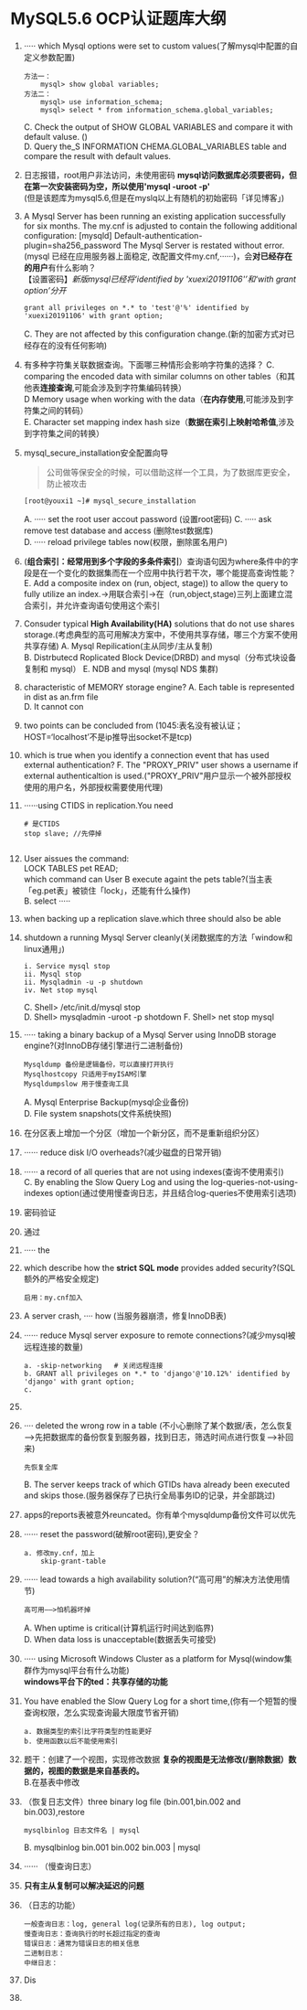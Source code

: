 # MySQL5.6 OCP认证题库大纲

1. ····· which Mysql options were set to custom values(了解mysql中配置的自定义参数配置)
    ```
    方法一：
        mysql> show global variables;
    方法二：
        mysql> use information_schema;
        mysql> select * from information_schema.global_variables;
    ```
    C. Check the output of SHOW GLOBAL VARIABLES and compare it with default valuse. ()   
    D. Query the_S INFORMATION CHEMA.GLOBAL_VARIABLES table and compare the result with default values.

2. 日志报错，root用户非法访问，未使用密码
    **mysql访问数据库必须要密码，但在第一次安装密码为空，所以使用'mysql -uroot -p'**   
    (但是该题库为mysql5.6,但是在myslq以上有随机的初始密码「详见博客」)

3. A Mysql Server has been running an existing application successfully for six months. The my.cnf is adjusted to contain the following additional configuration: [mysqld] Default-authentication-plugin=sha256_password The Mysql Server is restated without error.(mysql 已经在应用服务器上面稳定, 改配置文件my.cnf,······)，会**对已经存在的用户**有什么影响？  
    【设置密码】*新版mysql已经将‘identified by 'xuexi20191106'’和‘with grant option’分开*
    ```
    grant all privileges on *.* to 'test'@'%' identified by 'xuexi20191106' with grant option;
    ```
    C.  They are not affected by this configuration change.(新的加密方式对已经存在的没有任何影响)

4. 有多种字符集关联数据查询。下面哪三种情形会影响字符集的选择？ 
    C. comparing the encoded data with similar columns on other tables（和其他表**连接查询**,可能会涉及到字符集编码转换）   
    D Memory usage when working with the data（**在内存使用**,可能涉及到字符集之间的转码）  
    E. Character set mapping index hash size（**数据在索引上映射哈希值**,涉及到字符集之间的转换）

5. mysql_secure_installation安全配置向导  
    >公司做等保安全的时候，可以借助这样一个工具，为了数据库更安全，防止被攻击
    ```
    [root@youxi1 ~]# mysql_secure_installation
    ```
    A. ····· set the root user accout password (设置root密码)
    C. ····· ask remove test database and access (删除test数据库)  
    D. ····· reload privilege tables now(权限，删除匿名用户)  

6. (**组合索引：经常用到多个字段的多条件索引**）查询语句因为where条件中的字段是在一个变化的数据集而在一个应用中执行若干次，哪个能提高查询性能？  
    E. Add a composite index on (run, object, stage)) to allow the query to fully utilize an index.->用联合索引->在（run,object,stage)三列上面建立混合索引，并允许查询语句使用这个索引

7. Consuder typical **High Availability(HA)** solutions that do not use shares storage.(考虑典型的高可用解决方案中，不使用共享存储，哪三个方案不使用共享存储)
    A. Mysql Repilication(主从同步/主从复制)  
    B. Distrbutecd Roplicated Block Device(DRBD) and mysql（分布式块设备复制和 mysql）
    E. NDB and mysql (mysql NDS 集群)  

8. characteristic of MEMORY storage engine?
    A. Each table is represented in dist as an.frm file  
    D. It cannot con

9. two points can be concluded from (1045:表名没有被认证；HOST=‘localhost’不是ip推导出socket不是tcp)

10.  which is true when you identify a connection event that has used external authentication?
    F. The "PROXY_PRIV" user shows a username if external authenticaltion is used.("PROXY_PRIV"用户显示一个被外部授权使用的用户名，外部授权需要使用代理)

11. ······using CTIDS in replication.You need  
    ```
    # 是CTIDS
    stop slave; //先停掉


12. User aissues the command:  
    LOCK TABLES pet READ;  
    which command can User B execute againt the pets table?(当主表「eg.pet表」被锁住「lock」，还能有什么操作)  
    B. select ·····

13. when backing up a replication slave.which three should also be able

14. shutdown a running Mysql Server cleanly(关闭数据库的方法「window和linux通用」)  
    ```
    i. Service mysql stop
    ii. Mysql stop
    ii. Mysqladmin -u -p shutdown
    iv. Net stop mysql
    ```
    C. Shell> /etc/init.d/mysql stop  
    D. Shell> mysqladmin -uroot -p shotdown
    F. Shell> net stop mysql
    


15. ····· taking a binary backup of a Mysql Server using InnoDB storage engine?(对InnoDB存储引擎进行二进制备份)
    ```
    Mysqldump 备份是逻辑备份，可以直接打开执行
    Mysqlhostcopy 只适用于myISAM引擎
    Mysqldumpslow 用于慢查询工具
    ```
    A. Mysql Enterprise Backup(mysql企业备份)  
    D. File system snapshots(文件系统快照)

16. 在分区表上增加一个分区（增加一个新分区，而不是重新组织分区）

17. ······ reduce disk I/O overheads?(减少磁盘的日常开销)

18. ······ a record of all queries that are not using indexes(查询不使用索引)  
    C. By enabling the Slow Query Log and using the log-queries-not-using-indexes option(通过使用慢查询日志，并且结合log-queries不使用索引选项)

19. 密码验证

20. 通过

21. ····· the 

22. which describe how the **strict SQL mode** provides added security?(SQL额外的严格安全规定)
    ```
    启用：my.cnf加入
    ```

23. A server crash, ···· how (当服务器崩溃，修复InnoDB表)

24. ······ reduce Mysql server exposure to remote connections?(减少mysql被远程连接的数量)
    ```
    a. -skip-networking   # 关闭远程连接
    b. GRANT all privileges on *.* to 'django'@'10.12%' identified by 'django' with grant option; 
    c. 
    ```

25. 


26. ···· deleted the wrong row in a table (不小心删除了某个数据/表，怎么恢复——>先把数据库的备份恢复到服务器，找到日志，筛选时间点进行恢复——>补回来)
    ```
    先恢复全库
    ````
    B. The server keeps track of which GTIDs hava already been executed and skips those.(服务器保存了已执行全局事务ID的记录，并全部跳过)

27. apps的reports表被意外reuncated。你有单个mysqldump备份文件可以优先

28. ······ reset the password(破解root密码),更安全？
    ```
    a. 修改my.cnf，加上
        skip-grant-table
    ```

29. ······ lead towards a high availability solution?(“高可用”的解决方法使用情节)
    ```
    高可用——>怕机器坏掉
    ````
    A. When uptime is critical(计算机运行时间达到临界)  
    D. When data loss is unacceptable(数据丢失可接受)

30. ····· using Microsoft Windows Cluster as a platform for Mysql(window集群作为mysql平台有什么功能)  
    **windows平台下的ted：共享存储的功能**

31. You have enabled the Slow Query Log for a short time,(你有一个短暂的慢查询权限，怎么实现查询最大限度节省开销)  
    ```
    a. 数据类型的索引比字符类型的性能更好
    b. 使用函数以后不能使用索引
    ```


32. 题干：创建了一个视图，实现修改数据
    **复杂的视图是无法修改(/删除数据）数据的，视图的数据是来自基表的。**  
    B.在基表中修改

33. （恢复日志文件）three binary log file (bin.001,bin.002 and bin.003),restore
    ```
    mysqlbinlog 日志文件名 | mysql
    ```
    B. mysqlbinlog bin.001 bin.002 bin.003 | mysql

34. ······ （慢查询日志）

35. 
    **只有主从复制可以解决延迟的问题**


36. （日志的功能）
    ```
    一般查询日志：log, general log(记录所有的日志), log output;
    慢查询日志：查询执行的时长超过指定的查询
    错误日志：通常为错误日志的相关信息
    二进制日志：
    中继日志：
    ```

37. Dis

38. 







    































 











